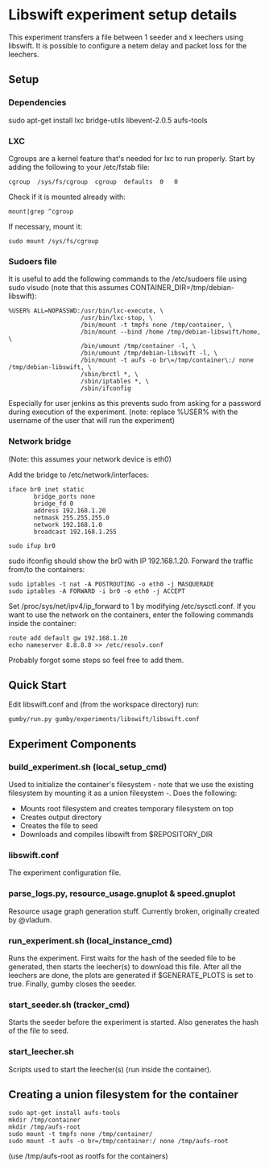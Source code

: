 Libswift experiment setup details
=================================

This experiment transfers a file between 1 seeder and x leechers using libswift. It is possible to configure a netem
delay and packet loss for the leechers.

## Setup ##

### Dependencies ###

sudo apt-get install lxc bridge-utils libevent-2.0.5 aufs-tools

### LXC ###

Cgroups are a kernel feature that's needed for lxc to run properly. Start by adding the following to your /etc/fstab file:

```
cgroup  /sys/fs/cgroup  cgroup  defaults  0   0
```

Check if it is mounted already with:

```
mount|grep ^cgroup
```

If necessary, mount it:

```
sudo mount /sys/fs/cgroup
```

### Sudoers file ###
It is useful to add the following commands to the /etc/sudoers file using sudo visudo (note that this assumes CONTAINER_DIR=/tmp/debian-libswift):

```
%USER% ALL=NOPASSWD:/usr/bin/lxc-execute, \
                    /usr/bin/lxc-stop, \
                    /bin/mount -t tmpfs none /tmp/container, \
                    /bin/mount --bind /home /tmp/debian-libswift/home, \
                    /bin/umount /tmp/container -l, \
                    /bin/umount /tmp/debian-libswift -l, \
                    /bin/mount -t aufs -o br\=/tmp/container\:/ none /tmp/debian-libswift, \
                    /sbin/brctl *, \
                    /sbin/iptables *, \
                    /sbin/ifconfig
```

Especially for user jenkins as this prevents sudo from asking for a password during execution of the experiment.
(note: replace %USER% with the username of the user that will run the experiment)

### Network bridge ###

(Note: this assumes your network device is eth0)

Add the bridge to /etc/network/interfaces:

```
iface br0 inet static
       bridge_ports none
       bridge_fd 0
       address 192.168.1.20
       netmask 255.255.255.0
       network 192.168.1.0
       broadcast 192.168.1.255
```

```
sudo ifup br0
```

sudo ifconfig should show the br0 with IP 192.168.1.20.
Forward the traffic from/to the containers:

```
sudo iptables -t nat -A POSTROUTING -o eth0 -j MASQUERADE
sudo iptables -A FORWARD -i br0 -o eth0 -j ACCEPT
```

Set /proc/sys/net/ipv4/ip_forward to 1 by modifying /etc/sysctl.conf. If you want to use the network on the containers, enter the following commands inside the container:

```
route add default gw 192.168.1.20
echo nameserver 8.8.8.8 >> /etc/resolv.conf
```

Probably forgot some steps so feel free to add them.

## Quick Start ##

Edit libswift.conf and (from the workspace directory) run:

```
gumby/run.py gumby/experiments/libswift/libswift.conf
```

## Experiment Components ##

### build_experiment.sh (local_setup_cmd) ###

Used to initialize the container's filesystem - note that we use the existing filesystem by mounting it as a union
filesystem -. Does the following:
- Mounts root filesystem and creates temporary filesystem on top
- Creates output directory
- Creates the file to seed
- Downloads and compiles libswift from $REPOSITORY_DIR

### libswift.conf ###

The experiment configuration file.

### parse_logs.py, resource_usage.gnuplot & speed.gnuplot ###

Resource usage graph generation stuff. Currently broken, originally created by @vladum.

### run_experiment.sh (local_instance_cmd) ###
Runs the experiment. First waits for the hash of the seeded file to be generated, then starts the leecher(s) to download
this file. After all the leechers are done, the plots are generated if $GENERATE_PLOTS is set to true. Finally, gumby
closes the seeder.

### start_seeder.sh (tracker_cmd) ###
Starts the seeder before the experiment is started. Also generates the hash of the file to seed.

### start_leecher.sh  ###
Scripts used to start the leecher(s) (run inside the container).


## Creating a union filesystem for the container ##

```
sudo apt-get install aufs-tools
mkdir /tmp/container
mkdir /tmp/aufs-root
sudo mount -t tmpfs none /tmp/container/
sudo mount -t aufs -o br=/tmp/container:/ none /tmp/aufs-root
```

(use /tmp/aufs-root as rootfs for the containers)
